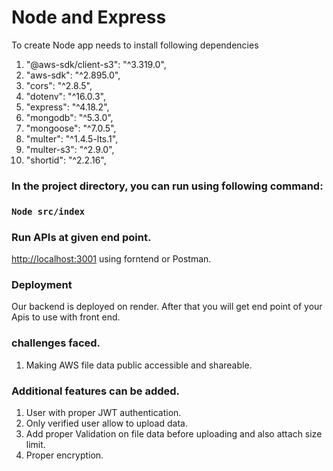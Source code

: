 # Node and Express 
To create Node app needs to install following dependencies
1. "@aws-sdk/client-s3": "^3.319.0",
2. "aws-sdk": "^2.895.0",
3.  "cors": "^2.8.5",
4. "dotenv": "^16.0.3",
5. "express": "^4.18.2",
6. "mongodb": "^5.3.0",
7. "mongoose": "^7.0.5",
8. "multer": "^1.4.5-lts.1",
9. "multer-s3": "^2.9.0",
10. "shortid": "^2.2.16",


### In the project directory, you can run using following command:
### `Node src/index`

### Run APIs at  given end point.
 [http://localhost:3001](http://localhost:3001) using forntend or Postman.

### Deployment
Our backend is deployed on render.
After that you will get end point of your Apis to use with front end.

### challenges faced.
1. Making AWS file data public accessible and shareable.

### Additional features can be added.
1. User with proper JWT authentication.
2. Only verified user allow to upload data.
3. Add proper Validation on file data before uploading and also attach size limit.
4. Proper encryption.




